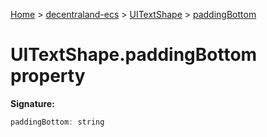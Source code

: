 [Home](./index) &gt; [decentraland-ecs](./decentraland-ecs.md) &gt; [UITextShape](./decentraland-ecs.uitextshape.md) &gt; [paddingBottom](./decentraland-ecs.uitextshape.paddingbottom.md)

# UITextShape.paddingBottom property


**Signature:**
```javascript
paddingBottom: string
```
